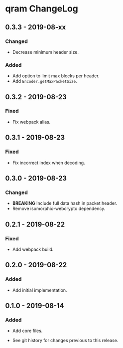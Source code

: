 # qram ChangeLog

## 0.3.3 - 2019-08-xx

### Changed
- Decrease minimum header size.

### Added
- Add option to limit max blocks per header.
- Add `Encoder.getMaxPacketSize`.

## 0.3.2 - 2019-08-23

### Fixed
- Fix webpack alias.

## 0.3.1 - 2019-08-23

### Fixed
- Fix incorrect index when decoding.

## 0.3.0 - 2019-08-23

### Changed
- **BREAKING** Include full data hash in packet header.
- Remove isomorphic-webcrypto dependency.

## 0.2.1 - 2019-08-22

### Fixed
- Add webpack build.

## 0.2.0 - 2019-08-22

### Added
- Add initial implementation.

## 0.1.0 - 2019-08-14

### Added
- Add core files.

- See git history for changes previous to this release.
